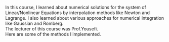 In this course, I learned about numerical solutions for the system of Linear/Nonlinear Equations by interpolation methods like Newton and Lagrange. I also learned about various approaches for numerical integration like Gaussian and Romberg.</br>
The lecturer of this course was Prof.Yousefi.</br>
Here are some of the methods I implemented.
